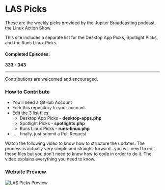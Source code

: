 LAS Picks
=========

These are the weekly picks provided by the Jupiter Broadcasting podcast, the Linux Action Show.

This site includes a separate list for the Desktop App Picks, Spotlight Picks, and the Runs Linux Picks.

#### Completed Episodes:
**333 - 343**

---------------

Contributions are welcomed and encouraged.

### How to Contribute
<ul>
<li>You'll need a GitHub Account</li>
<li>Fork this repository to your account.</li>
<li>Edit the 3 list files.
<ul>
<li>Desktop App Picks - <strong>desktop-apps.php</strong></li>
<li>Spotlight Picks - <strong>spotlights.php</strong></li>
<li>Runs Linux Picks - <strong>runs-linux.php</strong></li>
</ul></li>
<li>. . . finally, just submit a Pull Request</li>
</ul>

Watch the following video to know how to structure the updates. The process is actually very simple and straight-forward...you will need to edit these files but you don't need to know how to code in order to do it. The video explains everything you need to know.

### Website Preview

![LAS Picks Preview](http://michaeltunnell.com/jb/picks/las-picks-preview.jpg)
